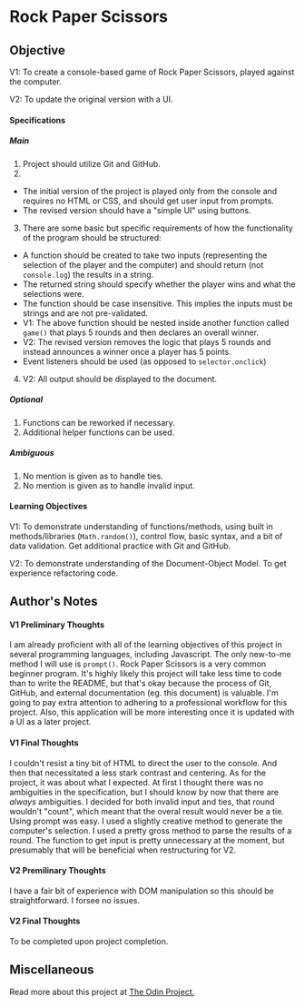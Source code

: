 # Rock Paper Scissors

## Objective

V1: To create a console-based game of Rock Paper Scissors, played against the computer.

V2: To update the original version with a UI.

#### Specifications

##### Main

1. Project should utilize Git and GitHub.
2.
 * The initial version of the project is played only from the console and requires no HTML or CSS, and should get user input from prompts.
 * The revised version should have a "simple UI" using buttons.
3. There are some basic but specific requirements of how the functionality of the program should be structured:
 * A function should be created to take two inputs (representing the selection of the player and the computer) and should return (not `console.log`) the results in a string.
 * The returned string should specify whether the player wins and what the selections were.
 * The function should be case insensitive. This implies the inputs must be strings and are not pre-validated.
 * V1: The above function should be nested inside another function called `game()` that plays 5 rounds and then declares an overall winner.
 * V2: The revised version removes the logic that plays 5 rounds and instead announces a winner once a player has 5 points.
 * Event listeners should be used (as opposed to `selector.onclick`)
4. V2: All output should be displayed to the document.

##### Optional

1. Functions can be reworked if necessary.
2. Additional helper functions can be used.

##### Ambiguous

1. No mention is given as to handle ties.
2. No mention is given as to handle invalid input.

#### Learning Objectives

V1: To demonstrate understanding of functions/methods, using built in methods/libraries (`Math.random()`), control flow, basic syntax, and a bit of data validation. Get additional practice with Git and GitHub.

V2: To demonstrate understanding of the Document-Object Model. To get experience refactoring code.

## Author's Notes

#### V1 Preliminary Thoughts

I am already proficient with all of the learning objectives of this project in several programming languages, including Javascript. The only new-to-me method I will use is `prompt()`. Rock Paper Scissors is a very common beginner program. It's highly likely this project will take less time to code than to write the README, but that's okay because the process of Git, GitHub, and external documentation (eg. this document) is valuable. I'm going to pay extra attention to adhering to a professional workflow for this project. Also, this application will be more interesting once it is updated with a UI as a later project.

#### V1 Final Thoughts

I couldn't resist a tiny bit of HTML to direct the user to the console. And then that necessitated a less stark contrast and centering. As for the project, it was about what I expected. At first I thought there was no ambiguities in the specification, but I should know by now that there are *always* ambiguities. I decided for both invalid input and ties, that round wouldn't "count", which meant that the overal result would never be a tie. Using prompt was easy. I used a slightly creative method to generate the computer's selection. I used a pretty gross method to parse the results of a round. The function to get input is pretty unnecessary at the moment, but presumably that will be beneficial when restructuring for V2.

#### V2 Premilinary Thoughts

I have a fair bit of experience with DOM manipulation so this should be straightforward. I forsee no issues.

#### V2 Final Thoughts

To be completed upon project completion.

## Miscellaneous

Read more about this project at [The Odin Project.](https://www.theodinproject.com/courses/web-development-101/lessons/rock-paper-scissors)
